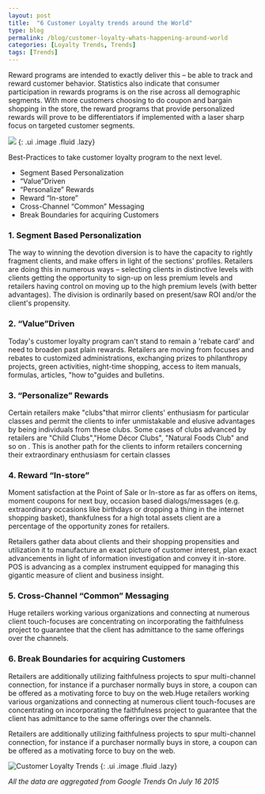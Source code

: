 ```yaml
---
layout: post
title:  "6 Customer Loyalty trends around the World"
type: blog
permalink: /blog/customer-loyalty-whats-happening-around-world
categories: [Loyalty Trends, Trends]
tags: [Trends]
---
```


Reward programs are intended to exactly deliver this – be able to track and reward customer behavior. Statistics also indicate that consumer participation in rewards programs is on the rise across all demographic segments. With more customers choosing to do coupon and bargain shopping in the store, the reward programs that provide personalized rewards will prove to be differentiators if implemented with a laser sharp focus on targeted customer segments.


![](https://pegke.com/sites/default/files/uploads/customer-loyalty-3B-whats-happening-around-the-world.jpg)
{: .ui .image .fluid .lazy}

Best-Practices to take customer loyalty program to the next level.

* Segment Based Personalization
* “Value”Driven
* “Personalize” Rewards
* Reward “In-store”
* Cross-Channel “Common” Messaging
* Break Boundaries for acquiring Customers


### 1. Segment Based Personalization

The way to winning the devotion diversion is to have the capacity to rightly fragment clients, and make offers in light of the sections' profiles. Retailers are doing this in numerous ways – selecting clients in distinctive levels with clients getting the opportunity to sign-up on less premium levels and retailers having control on moving up to the high premium levels (with better advantages). The division is ordinarily based on present/saw ROI and/or the client's propensity.



### 2. “Value”Driven

Today's customer loyalty program can't stand to remain a 'rebate card' and need to broaden past plain rewards. Retailers are moving from focuses and rebates to customized administrations, exchanging prizes to philanthropy projects, green activities, night-time shopping, access to item manuals, formulas, articles, "how to"guides and bulletins.



### 3. “Personalize” Rewards

Certain retailers make "clubs"that mirror clients' enthusiasm for particular classes and permit the clients to infer unmistakable and elusive advantages by being individuals from these clubs. Some cases of clubs advanced by retailers are "Child Clubs","Home Décor Clubs", "Natural Foods Club" and so on . This is another path for the clients to inform retailers concerning their extraordinary enthusiasm for certain classes



### 4. Reward “In-store”

Moment satisfaction at the Point of Sale or In-store as far as offers on items, moment coupons for next buy, occasion based dialogs/messages (e.g. extraordinary occasions like birthdays or dropping a thing in the internet shopping basket), thankfulness for a high total assets client are a percentage of the opportunity zones for retailers.

Retailers gather data about clients and their shopping propensities and utilization it to manufacture an exact picture of customer interest, plan exact advancements in light of information investigation and convey it in-store. POS is advancing as a complex instrument equipped for managing this gigantic measure of client and business insight.



### 5. Cross-Channel “Common” Messaging

Huge retailers working various organizations and connecting at numerous client touch-focuses are concentrating on incorporating the faithfulness project to guarantee that the client has admittance to the same offerings over the channels.



### 6. Break Boundaries for acquiring Customers

Retailers are additionally utilizing faithfulness projects to spur multi-channel connection, for instance if a purchaser normally buys in store, a coupon can be offered as a motivating force to buy on the web.Huge retailers working various organizations and connecting at numerous client touch-focuses are concentrating on incorporating the faithfulness project to guarantee that the client has admittance to the same offerings over the channels.

Retailers are additionally utilizing faithfulness projects to spur multi-channel connection, for instance if a purchaser normally buys in store, a coupon can be offered as a motivating force to buy on the web.


![Customer Loyalty Trends](https://pegke.com/sites/default/files/uploads/screen-shot-2015-07-16-at-10.00.41-am.png)
{: .ui .image .fluid .lazy}


_All the data are aggregated from Google Trends On July 16 2015_
